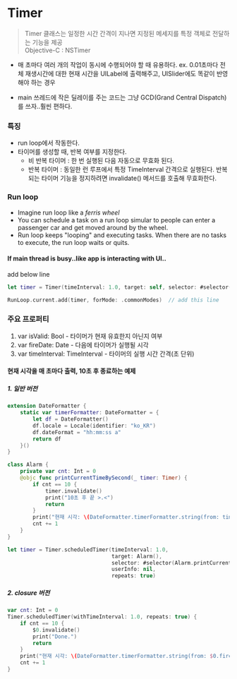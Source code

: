 # Timer
> Timer 클래스는 일정한 시간 간격이 지나면 지정된 메세지를 특정 객체로 전달하는 기능을 제공  
> Objective-C : NSTimer

- 매 초마다 여러 개의 작업이 동시에 수행되어야 할 때 유용하다. 
ex. 0.01초마다 전체 재생시간에 대한 현재 시간을 UILabel에 출력해주고, UISlider에도 똑같이 반영해야 하는 경우

- main 쓰레드에 작은 딜레이를 주는 코드는 그냥 GCD(Grand Central Dispatch)를 쓰자..훨씬 편하다.

### 특징

- run loop에서 작동한다.
- 타이머를 생성할 때, 반복 여부를 지정한다.
  - 비 반복 타이머 : 한 번 실행된 다음 자동으로 무효화 된다.
  - 반복 타이머 : 동일한 런 루프에서 특정 TimeInterval 간격으로 실행된다. 반복되는 타이머 기능을 정지하려면 invalidate() 메서드를 호출해 무효화한다.

### Run loop

- Imagine run loop like a _ferris wheel_
- You can schedule a task on a run loop simular to people can enter a passenger car and get moved around by the wheel.
- Run loop keeps "looping" and executing tasks. When there are no tasks to execute, the run loop waits or quits.

#### If main thread is busy..like app is interacting with UI..  
add below line
```Swift
let timer = Timer(timeInterval: 1.0, target: self, selector: #selector(fire), userInfo: nil, repeats: true)

RunLoop.current.add(timer, forMode: .commonModes)  // add this line
```

### 주요 프로퍼티

1. var isValid: Bool - 타이머가 현재 유효한지 아닌지 여부
2. var fireDate: Date - 다음에 타이머가 실행될 시각
3. var timeInterval: TimeInterval - 타이머의 실행 시간 간격(초 단위)


#### 현재 시각을 매 초마다 출력, 10초 후 종료하는 예제
##### 1. 일반 버전
```Swift
extension DateFormatter {
    static var timerFormatter: DateFormatter = {
        let df = DateFormatter()
        df.locale = Locale(identifier: "ko_KR")
        df.dateFormat = "hh:mm:ss a"
        return df
    }()
}

class Alarm {
    private var cnt: Int = 0
    @objc func printCurrentTimeBySecond(_ timer: Timer) {
        if cnt == 10 {
            timer.invalidate()
            print("10초 후 끝 >.<")
            return
        }
        print("현재 시각: \(DateFormatter.timerFormatter.string(from: timer.fireDate))")
        cnt += 1
    }
}

let timer = Timer.scheduledTimer(timeInterval: 1.0,
                                 target: Alarm(),
                                 selector: #selector(Alarm.printCurrentTimeBySecond(_:)),
                                 userInfo: nil,
                                 repeats: true)
```

##### 2. closure 버전
```Swift
var cnt: Int = 0
Timer.scheduledTimer(withTimeInterval: 1.0, repeats: true) {
    if cnt == 10 {
        $0.invalidate()
        print("Done.")
        return
    }
    print("현재 시각: \(DateFormatter.timerFormatter.string(from: $0.fireDate))")
    cnt += 1
}
```